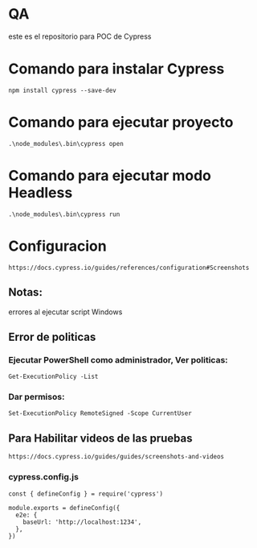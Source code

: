 # QA
este es el repositorio para POC de Cypress

# Comando para instalar Cypress
    npm install cypress --save-dev

# Comando para ejecutar proyecto
    .\node_modules\.bin\cypress open 

# Comando para ejecutar modo Headless
    .\node_modules\.bin\cypress run 

# Configuracion
    https://docs.cypress.io/guides/references/configuration#Screenshots 

 ## Notas:
 errores al ejecutar script Windows
 
 ## Error de politicas

 ### Ejecutar PowerShell como administrador, Ver politicas:
    Get-ExecutionPolicy -List

 ### Dar permisos:
    Set-ExecutionPolicy RemoteSigned -Scope CurrentUser

## Para Habilitar videos de las pruebas
    https://docs.cypress.io/guides/guides/screenshots-and-videos 

### cypress.config.js

```
const { defineConfig } = require('cypress')

module.exports = defineConfig({
  e2e: {
    baseUrl: 'http://localhost:1234',
  },
})
```